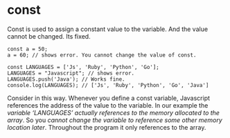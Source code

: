 # const

Const is used to assign a constant value to the variable. And the value cannot be changed. Its fixed.

```
const a = 50;
a = 60; // shows error. You cannot change the value of const.
```

```
const LANGUAGES = ['Js', 'Ruby', 'Python', 'Go'];
LANGUAGES = "Javascript"; // shows error.
LANGUAGES.push('Java'); // Works fine.
console.log(LANGUAGES); // ['Js', 'Ruby', 'Python', 'Go', 'Java']
```

Consider in this way. Whenever you define a const variable, Javascript references the address of the value to the variable. In our example the _variable ‘LANGUAGES’ actually references to the memory allocated to the array_. So you _cannot change the variable to reference some other memory location later_. Throughout the program it only references to the array.
